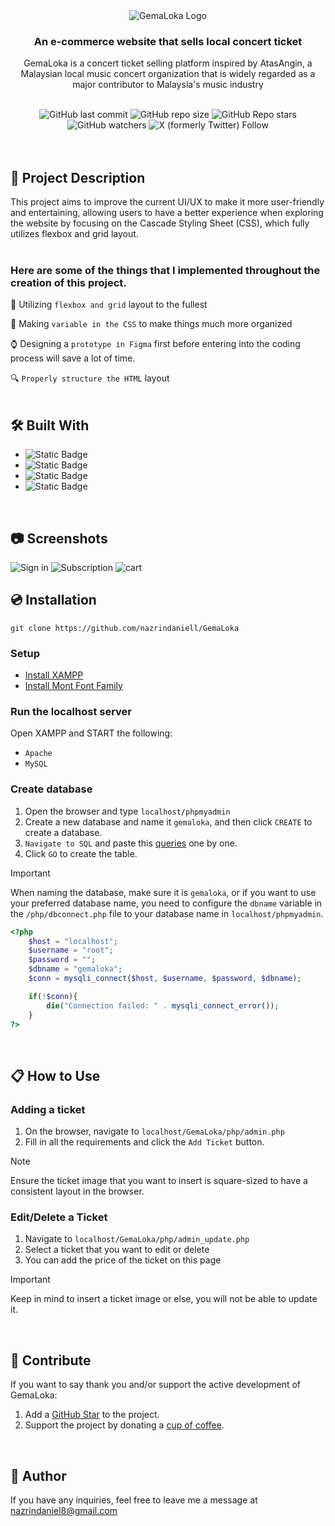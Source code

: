 <div align="center">
  <img alt="GemaLoka Logo" src="https://github.com/nazrindaniell/GemaLoka/assets/79645841/d752c8e8-f47e-4b5b-8af5-2059816c6668">
  <h3>An e-commerce website that sells local concert ticket</h3>
  <p>GemaLoka is a concert ticket selling platform inspired by AtasAngin, a Malaysian local music concert organization that is widely regarded as a major contributor to Malaysia's music industry</p>
  <br>
  <img alt="GitHub last commit" src="https://img.shields.io/github/last-commit/nazrindaniell/GemaLoka">
  <img alt="GitHub repo size" src="https://img.shields.io/github/repo-size/nazrindaniell/GemaLoka">
  <img alt="GitHub Repo stars" src="https://img.shields.io/github/stars/nazrindaniell/GemaLoka">
  <img alt="GitHub watchers" src="https://img.shields.io/github/watchers/nazrindaniell/GemaLoka">
  <img alt="X (formerly Twitter) Follow" src="https://img.shields.io/twitter/follow/zinniel_">  
</div>
<br>
<br>

## :scroll: Project Description
This project aims to improve the current UI/UX to make it more user-friendly and entertaining, allowing users to have a better experience when exploring the website by focusing on the Cascade Styling Sheet (CSS), which fully utilizes flexbox and grid layout.
<br>
<br>

### Here are some of the things that I implemented throughout the creation of this project.
:wrench: Utilizing `flexbox and grid` layout to the fullest

:file_folder: Making `variable in the CSS` to make things much more organized

:watch: Designing a `prototype in Figma` first before entering into the coding process will save a lot of time.

:mag: `Properly structure the HTML` layout
<br>
<br>

## 🛠️ Built With
<ul>
  <li><img alt="Static Badge" src="https://img.shields.io/badge/HTML5-%23000?style=for-the-badge&logo=HTML5&logoColor=%23E34F26&labelColor=%23fff&color=%23E34F26"></li>
  <li><img alt="Static Badge" src="https://img.shields.io/badge/CSS-%23000?style=for-the-badge&logo=CSS3&logoColor=%231572B6&labelColor=%23fff&color=%231572B6"></li>
  <li><img alt="Static Badge" src="https://img.shields.io/badge/PHP-%23000?style=for-the-badge&logo=PHP&logoColor=%23777BB4&labelColor=%23fff&color=%23777BB4"></li>
  <li><img alt="Static Badge" src="https://img.shields.io/badge/MySQL-white?style=for-the-badge&logo=MySQL&logoColor=%234479A1&labelColor=%23fff&color=%234479A1">
</ul>
<br>

## :camera: Screenshots
  <img alt="Sign in" src="https://github.com/nazrindaniell/GemaLoka/assets/79645841/402106a9-9561-4027-8c89-8b51ab9e6de8">
  <img alt="Subscription" src="https://github.com/nazrindaniell/GemaLoka/assets/79645841/1e769e6f-8a03-419c-93e8-44b0a18d5cf7">
  <img alt="cart" src="https://github.com/nazrindaniell/GemaLoka/assets/79645841/fdd564c7-2327-47d9-a4a2-9f311e4370fb">

## :cd: Installation
```
git clone https://github.com/nazrindaniell/GemaLoka
```

### Setup
<div>
  <ul>
    <li><a href="https://www.apachefriends.org/download.html">Install XAMPP</a></li>
    <li><a href="https://freemyfonts.com/mont-font-family">Install Mont Font Family</a></li>
  </ul>
</div>

### Run the localhost server
Open XAMPP and START the following:

- `Apache`
- `MySQL`

### Create database
1) Open the browser and type `localhost/phpmyadmin`
2) Create a new database and name it `gemaloka`, and then click `CREATE` to create a database.
3) `Navigate to SQL` and paste this [queries](https://github.com/nazrindaniell/GemaLoka/files/14371920/gemaloka.tables.txt) one by one.
4) Click `GO` to create the table.

>[!IMPORTANT]
>When naming the database, make sure it is `gemaloka`, or if you want to use your preferred database name, you need to configure the `dbname` variable in the `/php/dbconnect.php` file to your database name in `localhost/phpmyadmin`.
```php
<?php
	$host = "localhost";
	$username = "root";
	$password = "";
	$dbname = "gemaloka";
	$conn = mysqli_connect($host, $username, $password, $dbname);

	if(!$conn){
		die("Connection failed: " . mysqli_connect_error());
	}
?>
```
<br>

## :clipboard: How to Use

### Adding a ticket
1. On the browser, navigate to `localhost/GemaLoka/php/admin.php`
2. Fill in all the requirements and click the `Add Ticket` button.
> [!NOTE]
> Ensure the ticket image that you want to insert is square-sized to have a consistent layout in the browser.

### Edit/Delete a Ticket
1. Navigate to `localhost/GemaLoka/php/admin_update.php`
2. Select a ticket that you want to edit or delete
3. You can add the price of the ticket on this page
> [!IMPORTANT]
> Keep in mind to insert a ticket image or else, you will not be able to update it.
<br>

## :sunflower: Contribute
If you want to say thank you and/or support the active development of GemaLoka:

1. Add a [GitHub Star](https://github.com/nazrindaniell/GemaLoka) to the project.
2. Support the project by donating a [cup of coffee](https://www.buymeacoffee.com/nazrindaniell).
<br>

## :bust_in_silhouette: Author
If you have any inquiries, feel free to leave me a message at nazrindaniel8@gmail.com



